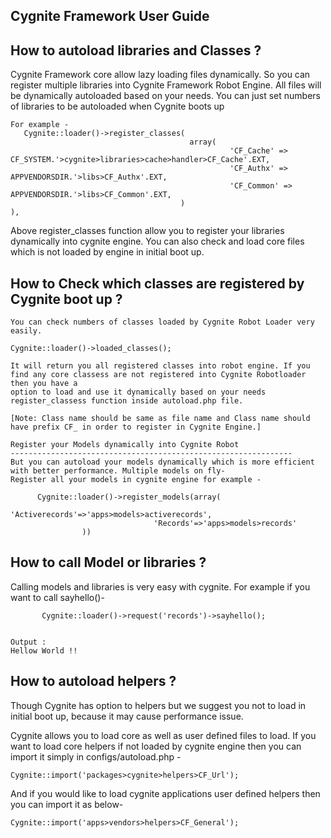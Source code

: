   
  Cygnite Framework User Guide
  ----------------------------

   How to autoload libraries and Classes ?
   -----------------------------------------------
   Cygnite Framework core allow lazy loading files dynamically. So you can register multiple libraries into Cygnite Framework Robot Engine.
   All files will be dynamically autoloaded based on your needs. You can just set numbers of libraries to be autoloaded when Cygnite
   boots up

    For example -
       Cygnite::loader()->register_classes(
                                            array(
                                                     'CF_Cache' => CF_SYSTEM.'>cygnite>libraries>cache>handler>CF_Cache'.EXT,
                                                     'CF_Authx' => APPVENDORSDIR.'>libs>CF_Authx'.EXT,
                                                     'CF_Common' => APPVENDORSDIR.'>libs>CF_Common'.EXT,
                                          )
    ),


  Above register_classes function allow you to register your libraries dynamically into cygnite engine. You can also check and load core files which is not
  loaded by engine in initial boot up.

  How to Check which classes are registered by Cygnite boot up ?
  ---------------------------------------------------------------------------

    You can check numbers of classes loaded by Cygnite Robot Loader very easily.

    Cygnite::loader()->loaded_classes();

    It will return you all registered classes into robot engine. If you find any core classess are not registered into Cygnite Robotloader then you have a
    option to load and use it dynamically based on your needs register_classess function inside autoload.php file.

    [Note: Class name should be same as file name and Class name should have prefix CF_ in order to register in Cygnite Engine.]

    Register your Models dynamically into Cygnite Robot
    ---------------------------------------------------------------
    But you can autoload your models dynamically which is more efficient with better performance. Multiple models on fly-
    Register all your models in cygnite engine for example -

          Cygnite::loader()->register_models(array(
                                    'Activerecords'=>'apps>models>activerecords',
                                    'Records'=>'apps>models>records'
                    ))


  How to call Model or libraries ?
  --------------------------------
  Calling models and libraries is very easy with cygnite. For example if you want to call sayhello()-
         
           Cygnite::loader()->request('records')->sayhello();


    Output :
    Hellow World !!

  How to autoload helpers  ?
  ---------------------------------------------

   Though Cygnite has option to helpers but we suggest you not to load in initial boot up, because it may
   cause performance issue.

   Cygnite allows you to load core as well as user defined files to load. If you want to load core helpers if not loaded by cygnite engine then
   you can import it simply in configs/autoload.php -

    Cygnite::import('packages>cygnite>helpers>CF_Url');

   And if you would like to load cygnite applications user defined helpers then you can import it as below-

    Cygnite::import('apps>vendors>helpers>CF_General');

